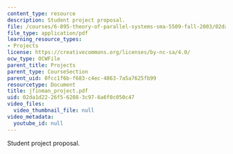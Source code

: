 ```yaml
---
content_type: resource
description: Student project proposal.
file: /courses/6-895-theory-of-parallel-systems-sma-5509-fall-2003/02da1d2226f562083c976a6f0c050c47_jfinman_project.pdf
file_type: application/pdf
learning_resource_types:
- Projects
license: https://creativecommons.org/licenses/by-nc-sa/4.0/
ocw_type: OCWFile
parent_title: Projects
parent_type: CourseSection
parent_uid: 0fcc1f6b-f683-c4ec-4863-7a5a7625fb99
resourcetype: Document
title: jfinman_project.pdf
uid: 02da1d22-26f5-6208-3c97-6a6f0c050c47
video_files:
  video_thumbnail_file: null
video_metadata:
  youtube_id: null
---
```

Student project proposal.